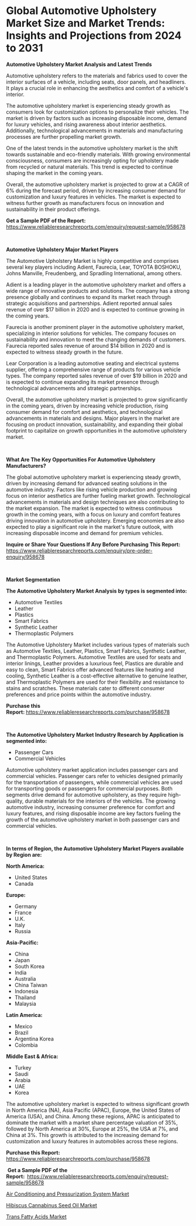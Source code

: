 <p><h1>Global Automotive Upholstery Market Size and Market Trends: Insights and Projections from 2024 to 2031</h1></p><p><strong>Automotive Upholstery Market Analysis and Latest Trends</strong></p>
<p><p>Automotive upholstery refers to the materials and fabrics used to cover the interior surfaces of a vehicle, including seats, door panels, and headliners. It plays a crucial role in enhancing the aesthetics and comfort of a vehicle's interior.</p><p>The automotive upholstery market is experiencing steady growth as consumers look for customization options to personalize their vehicles. The market is driven by factors such as increasing disposable income, demand for luxury vehicles, and rising awareness about interior aesthetics. Additionally, technological advancements in materials and manufacturing processes are further propelling market growth.</p><p>One of the latest trends in the automotive upholstery market is the shift towards sustainable and eco-friendly materials. With growing environmental consciousness, consumers are increasingly opting for upholstery made from recycled or natural materials. This trend is expected to continue shaping the market in the coming years.</p><p>Overall, the automotive upholstery market is projected to grow at a CAGR of 6% during the forecast period, driven by increasing consumer demand for customization and luxury features in vehicles. The market is expected to witness further growth as manufacturers focus on innovation and sustainability in their product offerings.</p></p>
<p><strong>Get a Sample PDF of the Report:&nbsp;</strong> <a href="https://www.reliableresearchreports.com/enquiry/request-sample/958678">https://www.reliableresearchreports.com/enquiry/request-sample/958678</a></p>
<p>&nbsp;</p>
<p><strong>Automotive Upholstery Major Market Players</strong></p>
<p><p>The Automotive Upholstery Market is highly competitive and comprises several key players including Adient, Faurecia, Lear, TOYOTA BOSHOKU, Johns Manville, Freudenberg, and Spradling International, among others.</p><p>Adient is a leading player in the automotive upholstery market and offers a wide range of innovative products and solutions. The company has a strong presence globally and continues to expand its market reach through strategic acquisitions and partnerships. Adient reported annual sales revenue of over $17 billion in 2020 and is expected to continue growing in the coming years.</p><p>Faurecia is another prominent player in the automotive upholstery market, specializing in interior solutions for vehicles. The company focuses on sustainability and innovation to meet the changing demands of customers. Faurecia reported sales revenue of around $14 billion in 2020 and is expected to witness steady growth in the future.</p><p>Lear Corporation is a leading automotive seating and electrical systems supplier, offering a comprehensive range of products for various vehicle types. The company reported sales revenue of over $19 billion in 2020 and is expected to continue expanding its market presence through technological advancements and strategic partnerships.</p><p>Overall, the automotive upholstery market is projected to grow significantly in the coming years, driven by increasing vehicle production, rising consumer demand for comfort and aesthetics, and technological advancements in materials and designs. Major players in the market are focusing on product innovation, sustainability, and expanding their global footprint to capitalize on growth opportunities in the automotive upholstery market.</p></p>
<p>&nbsp;</p>
<p><strong>What Are The Key Opportunities For Automotive Upholstery Manufacturers?</strong></p>
<p><p>The global automotive upholstery market is experiencing steady growth, driven by increasing demand for advanced seating solutions in the automotive industry. Factors like rising vehicle production and growing focus on interior aesthetics are further fueling market growth. Technological advancements in materials and design techniques are also contributing to the market expansion. The market is expected to witness continuous growth in the coming years, with a focus on luxury and comfort features driving innovation in automotive upholstery. Emerging economies are also expected to play a significant role in the market's future outlook, with increasing disposable income and demand for premium vehicles.</p></p>
<p><strong>Inquire or Share Your Questions If Any Before Purchasing This Report:</strong> <a href="https://www.reliableresearchreports.com/enquiry/pre-order-enquiry/958678">https://www.reliableresearchreports.com/enquiry/pre-order-enquiry/958678</a></p>
<p>&nbsp;</p>
<p><strong>Market Segmentation</strong></p>
<p><strong>The Automotive Upholstery Market Analysis by types is segmented into:</strong></p>
<p><ul><li>Automotive Textiles</li><li>Leather</li><li>Plastics</li><li>Smart Fabrics</li><li>Synthetic Leather</li><li>Thermoplastic Polymers</li></ul></p>
<p><p>The Automotive Upholstery Market includes various types of materials such as Automotive Textiles, Leather, Plastics, Smart Fabrics, Synthetic Leather, and Thermoplastic Polymers. Automotive Textiles are used for seats and interior linings, Leather provides a luxurious feel, Plastics are durable and easy to clean, Smart Fabrics offer advanced features like heating and cooling, Synthetic Leather is a cost-effective alternative to genuine leather, and Thermoplastic Polymers are used for their flexibility and resistance to stains and scratches. These materials cater to different consumer preferences and price points within the automotive industry.</p></p>
<p><strong>Purchase this Report:&nbsp;</strong><a href="https://www.reliableresearchreports.com/purchase/958678">https://www.reliableresearchreports.com/purchase/958678</a></p>
<p>&nbsp;</p>
<p><strong>The Automotive Upholstery Market Industry Research by Application is segmented into:</strong></p>
<p><ul><li>Passenger Cars</li><li>Commercial Vehicles</li></ul></p>
<p><p>Automotive upholstery market application includes passenger cars and commercial vehicles. Passenger cars refer to vehicles designed primarily for the transportation of passengers, while commercial vehicles are used for transporting goods or passengers for commercial purposes. Both segments drive demand for automotive upholstery, as they require high-quality, durable materials for the interiors of the vehicles. The growing automotive industry, increasing consumer preference for comfort and luxury features, and rising disposable income are key factors fueling the growth of the automotive upholstery market in both passenger cars and commercial vehicles.</p></p>
<p>&nbsp;</p>
<p><strong>In terms of Region, the Automotive Upholstery Market Players available by Region are:</strong></p>
<p>
    <p> <strong> North America: </strong>
        <ul>
            <li>United States</li>
            <li>Canada</li>
        </ul>
        </p> 
    <p> <strong> Europe: </strong>
        <ul>
            <li>Germany</li>
            <li>France</li>
            <li>U.K.</li>
            <li>Italy</li>
            <li>Russia</li>
        </ul>
        </p> 
    <p> <strong> Asia-Pacific: </strong>
        <ul>
            <li>China</li>
            <li>Japan</li>
            <li>South Korea</li>
            <li>India</li>
            <li>Australia</li>
            <li>China Taiwan</li>
            <li>Indonesia</li>
            <li>Thailand</li>
            <li>Malaysia</li>
        </ul>
        </p> 
    <p> <strong> Latin America: </strong>
        <ul>
            <li>Mexico</li>
            <li>Brazil</li>
            <li>Argentina Korea</li>
            <li>Colombia</li>
        </ul>
        </p> 
    <p> <strong> Middle East & Africa: </strong>
        <ul>
            <li>Turkey</li>
            <li>Saudi</li>
            <li>Arabia</li>
            <li>UAE</li>
            <li>Korea</li>
        </ul>
    </p>
    </p>
<p><p>The automotive upholstery market is expected to witness significant growth in North America (NA), Asia Pacific (APAC), Europe, the United States of America (USA), and China. Among these regions, APAC is anticipated to dominate the market with a market share percentage valuation of 35%, followed by North America at 30%, Europe at 25%, the USA at 7%, and China at 3%. This growth is attributed to the increasing demand for customization and luxury features in automobiles across these regions.</p></p>
<p><strong>Purchase this Report: </strong><a href="https://www.reliableresearchreports.com/purchase/958678">https://www.reliableresearchreports.com/purchase/958678</a></p>
<p>&nbsp;<strong>Get a Sample PDF of the Report:&nbsp;&nbsp;</strong><a href="https://www.reliableresearchreports.com/enquiry/request-sample/958678">https://www.reliableresearchreports.com/enquiry/request-sample/958678</a></p>
<p><strong></strong></p>
<p><p><a href="https://view.publitas.com/reportprime-1/air-conditioning-and-pressurization-system-market-size-furnishes-valuable-information-encompassing-market-share-market-trends-and-projections-spanning-from-2023-to-2030/">Air Conditioning and Pressurization System Market</a></p><p><a href="https://view.publitas.com/reportprime-1/hibiscus-cannabinus-seed-oil-market-challenges-opportunities-and-growth-drivers-and-major-market-players-forecasted-for-period-from-2023-2030/">Hibiscus Cannabinus Seed Oil Market</a></p><p><a href="https://view.publitas.com/reportprime-1/trans-fatty-acids-market-size-focuses-on-market-dynamics-in-depth-analysis-and-future-projections-of-its-market-forecasted-for-period-from-2023-to-2030/">Trans Fatty Acids Market</a></p></p>